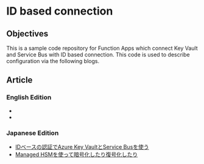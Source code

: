 # ID based connection

## Objectives
This is a sample code repository for Function Apps which connect Key Vault and Service Bus with ID based connection.
This code is used to describe configuration via the following blogs.

## Article

### English Edition

-
-

### Japanese Edition

- [IDベースの認証でAzure Key VaultとService Busを使う](https://logico-jp.io/2022/04/01/id-base-authentication-for-azure-key-vault-and-service-bus/)
- [Managed HSMを使って暗号化したり復号化したり](https://logico-jp.io/2022/04/01/encryption-and-decryption-with-managed-hsm/)

